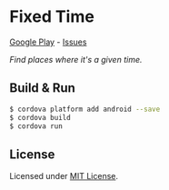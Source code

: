 # Fixed Time
[Google Play] - [Issues]

_Find places where it's a given time._

[Google Play]: https://play.google.com/store/apps/details?id=com.metaist.fixedtime
[Issues]: https://github.com/30Apps30Days/09-fixedtime/issues

## Build & Run
```bash
$ cordova platform add android --save
$ cordova build
$ cordova run
```

## License
Licensed under [MIT License].

[MIT License]: http://opensource.org/licenses/MIT
